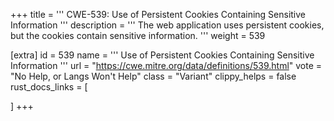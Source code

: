 +++
title = '''
CWE-539: Use of Persistent Cookies Containing Sensitive Information
'''
description	= '''
The web application uses persistent cookies, but the cookies contain sensitive information.
'''
weight = 539

[extra]
id = 539
name = '''
Use of Persistent Cookies Containing Sensitive Information
'''
url = "https://cwe.mitre.org/data/definitions/539.html"
vote = "No Help, or Langs Won't Help"
class = "Variant"
clippy_helps = false
rust_docs_links = [
	
]
+++
